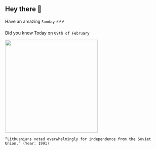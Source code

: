 ## Hey there 👋
Have an amazing `Sunday` ⚡⚡⚡

Did you know Today on `09th of February`
 
 [<img src="http://vilnews.com/wp-content/uploads/2013/01/spirit.jpg" width="300" />](https://www.nytimes.com/1991/02/10/world/lithuania-votes-overwhelmingly-for-independence-from-moscow.html) 
 ```
“Lithuanians voted overwhelmingly for independence from the Soviet Union.” (Year: 1991)
```
